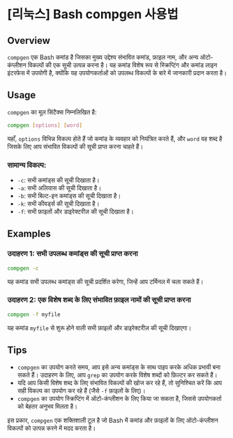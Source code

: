 # [리눅스] Bash compgen 사용법

## Overview
`compgen` एक Bash कमांड है जिसका मुख्य उद्देश्य संभावित कमांड, फ़ाइल नाम, और अन्य ऑटो-कंप्लीशन विकल्पों की एक सूची उत्पन्न करना है। यह कमांड विशेष रूप से स्क्रिप्टिंग और कमांड लाइन इंटरफेस में उपयोगी है, क्योंकि यह उपयोगकर्ताओं को उपलब्ध विकल्पों के बारे में जानकारी प्रदान करता है। 

## Usage
`compgen` का मूल सिंटैक्स निम्नलिखित है:

```bash
compgen [options] [word]
```

यहाँ, `options` विभिन्न विकल्प होते हैं जो कमांड के व्यवहार को नियंत्रित करते हैं, और `word` वह शब्द है जिसके लिए आप संभावित विकल्पों की सूची प्राप्त करना चाहते हैं।

### सामान्य विकल्प:
- `-c`: सभी कमांड्स की सूची दिखाता है।
- `-a`: सभी अलियास की सूची दिखाता है।
- `-b`: सभी बिल्ट-इन कमांड्स की सूची दिखाता है।
- `-k`: सभी कीवर्ड्स की सूची दिखाता है।
- `-f`: सभी फ़ाइलों और डाइरेक्टरीज़ की सूची दिखाता है।

## Examples
### उदाहरण 1: सभी उपलब्ध कमांड्स की सूची प्राप्त करना
```bash
compgen -c
```
यह कमांड सभी उपलब्ध कमांड्स की सूची प्रदर्शित करेगा, जिन्हें आप टर्मिनल में चला सकते हैं।

### उदाहरण 2: एक विशेष शब्द के लिए संभावित फ़ाइल नामों की सूची प्राप्त करना
```bash
compgen -f myfile
```
यह कमांड `myfile` से शुरू होने वाली सभी फ़ाइलों और डाइरेक्टरीज़ की सूची दिखाएगा।

## Tips
- `compgen` का उपयोग करते समय, आप इसे अन्य कमांड्स के साथ पाइप करके अधिक प्रभावी बना सकते हैं। उदाहरण के लिए, आप `grep` का उपयोग करके विशेष शब्दों को फ़िल्टर कर सकते हैं।
- यदि आप किसी विशेष शब्द के लिए संभावित विकल्पों की खोज कर रहे हैं, तो सुनिश्चित करें कि आप सही विकल्प का उपयोग कर रहे हैं (जैसे `-f` फ़ाइलों के लिए)।
- `compgen` का उपयोग स्क्रिप्टिंग में ऑटो-कंप्लीशन के लिए किया जा सकता है, जिससे उपयोगकर्ता को बेहतर अनुभव मिलता है। 

इस प्रकार, `compgen` एक शक्तिशाली टूल है जो Bash में कमांड और फ़ाइलों के लिए ऑटो-कंप्लीशन विकल्पों को उत्पन्न करने में मदद करता है।